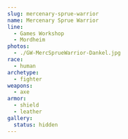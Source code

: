 ```yaml
---
slug: mercenary-sprue-warrior
name: Mercenary Sprue Warrior
line:
  - Games Workshop
  - Mordheim
photos:
  - ./GW-MercSprueWarrior-Dankel.jpg
race:
  - human
archetype:
  - fighter
weapons:
  - axe
armor:
  - shield
  - leather
gallery:
  status: hidden
---
```

